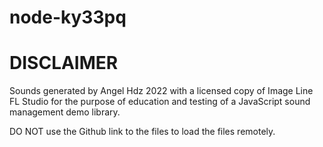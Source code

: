 # node-ky33pq

# DISCLAIMER

Sounds generated by Angel Hdz 2022 with a licensed copy of Image Line FL Studio
for the purpose of education and testing of a JavaScript sound management demo library.

DO NOT use the Github link to the files to load the files remotely. 

